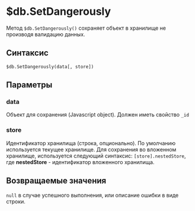# $db.SetDangerously
Метод `$db.SetDangerously()` сохраняет объект в хранилище не производя валидацию данных. 

## Синтаксис  

```
$db.SetDangerously(data[, store])
```  

## Параметры

### data   
Объект для сохранения (Javascript object).  Должен иметь свойство `_id`   

### store  
Идентификатор хранилища (строка, опционально). По умолчанию используется текущее хранилище.
Для сохранения во вложенном хранилище, используется следующий синтаксис: `[store].nestedStore`,
где **nestedStore** - идентификатор вложенного хранилища.

## Возвращаемые значения  
`null` в случае успешного выполнения, или описание ошибки в виде строки.
